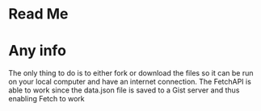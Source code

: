# Read Me

# Any info

The only thing to do is to either fork or download the files so it can be run on your local computer and have an internet connection.
The FetchAPI is able to work since the data.json file is saved to a Gist server and thus enabling Fetch to work
